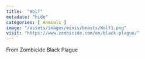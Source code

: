 ```yaml
---
title:  "Wolf"
metadate: "hide"
categories: [ Anmials ]
image: "/assets/images/minis/beasts/Wolf1.png"
visit: "https://www.zombicide.com/en/black-plague/"
---
```

From Zombicide Black Plague